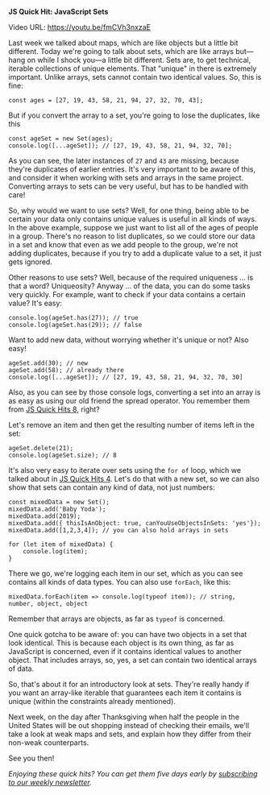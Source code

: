 **JS Quick Hit: JavaScript Sets**

Video URL: https://youtu.be/fmCVh3nxzaE

Last week we talked about maps, which are like objects but a little bit different. Today we're going to talk about sets, which are like arrays but&mdash;hang on while I shock you&mdash;a little bit different. Sets are, to get technical, iterable collections of unique elements. That "unique" in there is extremely important. Unlike arrays, sets cannot contain two identical values. So, this is fine:

```
const ages = [27, 19, 43, 58, 21, 94, 27, 32, 70, 43];
```

But if you convert the array to a set, you're going to lose the duplicates, like this

```
const ageSet = new Set(ages);
console.log([...ageSet]); // [27, 19, 43, 58, 21, 94, 32, 70];
```

As you can see, the later instances of `27` and `43` are missing, because they're duplicates of earlier entries. It's very important to be aware of this, and consider it when working with sets and arrays in the same project. Converting arrays to sets can be very useful, but has to be handled with care!

So, why would we want to use sets? Well, for one thing, being able to be certain your data only contains unique values is useful in all kinds of ways. In the above example, suppose we just want to list all of the ages of people in a group. There's no reason to list duplicates, so we could store our data in a set and know that even as we add people to the group, we're not adding duplicates, because if you try to add a duplicate value to a set, it just gets ignored.

Other reasons to use sets? Well, because of the required uniqueness &hellip; is that a word? Uniqueosity? Anyway &hellip; of the data, you can do some tasks very quickly. For example, want to check if your data contains a certain value? It's easy:

```
console.log(ageSet.has(27)); // true
console.log(ageSet.has(29)); // false
```

Want to add new data, without worrying whether it's unique or not? Also easy!

```
ageSet.add(30); // new
ageSet.add(58); // already there
console.log([...ageSet]); // [27, 19, 43, 58, 21, 94, 32, 70, 30]
```

Also, as you can see by those console logs, converting a set into an array is as easy as using our old friend the spread operator. You remember them from [JS Quick Hits 8](https://closebrace.com/tutorials/2018-03-14/js-quick-hits-8-the-spread-operator), right?

Let's remove an item and then get the resulting number of items left in the set:

```
ageSet.delete(21);
console.log(ageSet.size); // 8
```

It's also very easy to iterate over sets using the `for of` loop, which we talked about in [JS Quick Hits 4](https://closebrace.com/tutorials/2018-02-14/js-quick-hits-4-for-of-loop). Let's do that with a new set, so we can also show that sets can contain any kind of data, not just numbers:

```
const mixedData = new Set();
mixedData.add('Baby Yoda');
mixedData.add(2019);
mixedData.add({ thisIsAnObject: true, canYouUseObjectsInSets: 'yes'});
mixedData.add([1,2,3,4]); // you can also hold arrays in sets

for (let item of mixedData) {
    console.log(item);
}
```

There we go, we're logging each item in our set, which as you can see contains all kinds of data types. You can also use `forEach`, like this:

```
mixedData.forEach(item => console.log(typeof item)); // string, number, object, object
```

Remember that arrays are objects, as far as `typeof` is concerned.

One quick gotcha to be aware of: you can have two objects in a set that look identical. This is because each object is its own thing, as far as JavaScript is concerned, even if it contains identical values to another object. That includes arrays, so, yes, a set can contain two identical arrays of data.

So, that's about it for an introductory look at sets. They're really handy if you want an array-like iterable that guarantees each item it contains is unique (within the constraints already mentioned).

Next week, on the day after Thanksgiving when half the people in the United States will be out shopping instead of checking their emails, we'll take a look at weak maps and sets, and explain how they differ from their non-weak counterparts.

See you then!

_Enjoying these quick hits? You can get them five days early by [subscribing to our weekly newsletter](https://closebrace.com/newsletter/subscribe)._
